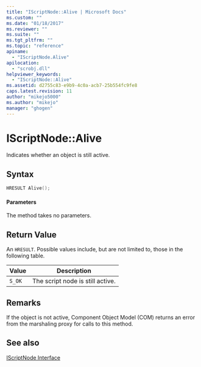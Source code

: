 ```yaml
---
title: "IScriptNode::Alive | Microsoft Docs"
ms.custom: ""
ms.date: "01/18/2017"
ms.reviewer: ""
ms.suite: ""
ms.tgt_pltfrm: ""
ms.topic: "reference"
apiname: 
  - "IScriptNode.Alive"
apilocation: 
  - "scrobj.dll"
helpviewer_keywords: 
  - "IScriptNode::Alive"
ms.assetid: d2755c83-e9b9-4c0a-acb7-25b554fc9fe8
caps.latest.revision: 11
author: "mikejo5000"
ms.author: "mikejo"
manager: "ghogen"
---
```

# IScriptNode::Alive
Indicates whether an object is still active.  
  
## Syntax  
  
```cpp
HRESULT Alive();  
```  
  
#### Parameters  
 The method takes no parameters.  
  
## Return Value  
 An `HRESULT`. Possible values include, but are not limited to, those in the following table.  
  
|Value|Description|  
|-----------|-----------------|  
|`S_OK`|The script node is still active.|  
  
## Remarks  
 If the object is not active, Component Object Model (COM) returns an error from the marshaling proxy for calls to this method.  
  
## See also  
 [IScriptNode Interface](../../winscript/reference/iscriptnode-interface.md)